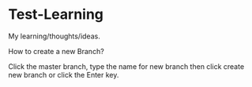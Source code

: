 # Test-Learning
My learning/thoughts/ideas.

How to create a new Branch?

Click the master branch, type the name for new branch then click create new branch or click the Enter key.
